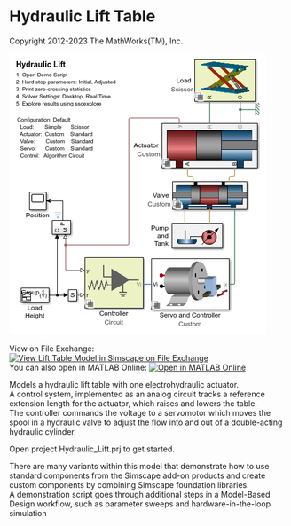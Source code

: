 # **Hydraulic Lift Table**
Copyright 2012-2023 The MathWorks(TM), Inc.

![](Overview/html/ssc_hydraulic_lift_ip_01.png)

View on File Exchange: [![View Lift Table Model in Simscape on File Exchange](https://www.mathworks.com/matlabcentral/images/matlab-file-exchange.svg)](https://www.mathworks.com/matlabcentral/fileexchange/39120-lift-table-model-in-simscape)  
You can also open in MATLAB Online: [![Open in MATLAB Online](https://www.mathworks.com/images/responsive/global/open-in-matlab-online.svg)](https://matlab.mathworks.com/open/github/v1?repo=mathworks/Simscape-Hydraulic-Lift&project=Hydraulic_Lift.prj)

Models a hydraulic lift table with one electrohydraulic actuator.  
A control system, implemented as an analog circuit tracks a reference 
extension length for the actuator, which raises and lowers the table.  
The controller commands the voltage to a servomotor which moves the
spool in a hydraulic valve to adjust the flow into and out of a 
double-acting hydraulic cylinder.

Open project Hydraulic_Lift.prj to get started.

There are many variants within this model that demonstrate how to use
standard components from the Simscape add-on products and create 
custom components by combining Simscape foundation libraries.  
A demonstration script goes through additional steps in a Model-Based 
Design workflow, such as parameter sweeps and hardware-in-the-loop simulation

